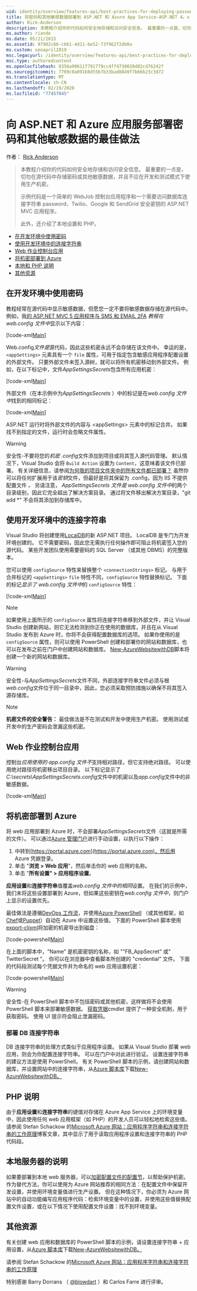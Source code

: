 ```yaml
---
uid: identity/overview/features-api/best-practices-for-deploying-passwords-and-other-sensitive-data-to-aspnet-and-azure
title: 将密码和其他敏感数据部署到 ASP.NET 和 Azure App Service-ASP.NET 4。x
author: Rick-Anderson
description: 本教程介绍你的代码如何安全地存储和访问安全信息。 最重要的一点是，切勿存储密码或其他 sen。
ms.author: riande
ms.date: 05/21/2015
ms.assetid: 97902c66-cb61-4d11-be52-73f962f2db0a
ms.custom: seoapril2019
msc.legacyurl: /identity/overview/features-api/best-practices-for-deploying-passwords-and-other-sensitive-data-to-aspnet-and-azure
msc.type: authoredcontent
ms.openlocfilehash: 8356a90611f791779cc4ff4730038d82cd76242f
ms.sourcegitcommit: 7709c0a091b8d55b7b33bad8849f7b66b23c3d72
ms.translationtype: MT
ms.contentlocale: zh-CN
ms.lasthandoff: 02/19/2020
ms.locfileid: "77457045"
---
```

# <a name="best-practices-for-deploying-passwords-and-other-sensitive-data-to-aspnet-and-azure-app-service"></a>向 ASP.NET 和 Azure 应用服务部署密码和其他敏感数据的最佳做法

作者： [Rick Anderson](https://twitter.com/RickAndMSFT)

> 本教程介绍你的代码如何安全地存储和访问安全信息。 最重要的一点是，切勿在源代码中存储密码或其他敏感数据，并且不应在开发和测试模式下使用生产机密。
> 
> 示例代码是一个简单的 WebJob 控制台应用程序和一个需要访问数据库连接字符串 password、Twilio、Google 和 SendGrid 安全密钥的 ASP.NET MVC 应用程序。
> 
> 此外，还介绍了本地设置和 PHP。

- [在开发环境中使用密码](#pwd)
- [使用开发环境中的连接字符串](#con)
- [Web 作业控制台应用](#wj)
- [将机密部署到 Azure](#da)
- [本地和 PHP 说明](#not)
- [其他资源](#addRes)

<a id="pwd"></a>
## <a name="working-with-passwords-in-the-development-environment"></a>在开发环境中使用密码

教程经常在源代码中显示敏感数据，但愿您一定不要将敏感数据存储在源代码中。 例如，我[的 ASP.NET MVC 5 应用程序与 SMS 和 EMAIL 2FA](../../../mvc/overview/security/aspnet-mvc-5-app-with-sms-and-email-two-factor-authentication.md) *教程在 web.config 文件中*显示以下内容：

[!code-xml[Main](best-practices-for-deploying-passwords-and-other-sensitive-data-to-aspnet-and-azure/samples/sample1.xml)]

Web.config*文件是*源代码，因此这些机密永远不会存储在该文件中。 幸运的是，`<appSettings>` 元素具有一个 `file` 属性，可用于指定包含敏感应用程序配置设置的外部文件。 只要外部文件未签入源树，就可以将所有机密移动到外部文件。 例如，在以下标记中，文件*AppSettingsSecrets*包含所有应用机密：

[!code-xml[Main](best-practices-for-deploying-passwords-and-other-sensitive-data-to-aspnet-and-azure/samples/sample2.xml)]

外部文件（在本示例中为*AppSettingsSecrets* ）中的标记是在*web.config 文件中*找到的相同标记：

[!code-xml[Main](best-practices-for-deploying-passwords-and-other-sensitive-data-to-aspnet-and-azure/samples/sample3.xml)]

ASP.NET 运行时将外部文件的内容与 &lt;appSettings&gt; 元素中的标记合并。 如果找不到指定的文件，运行时会忽略文件属性。

> [!WARNING]
> 安全性-不要将您的*机密 .config*文件添加到项目或将其签入源代码管理。 默认情况下，Visual Studio 会将 `Build Action` 设置为 `Content`，这意味着该文件已部署。 有关详细信息，请参阅[为何我的项目文件夹中的所有文件都已部署？](https://msdn.microsoft.com/library/ee942158(v=vs.110).aspx#can_i_exclude_specific_files_or_folders_from_deployment) 虽然你可以将任何扩展用于该*密钥*文件，但最好是将其保留为 .config，因为 IIS 不提供配置文件 *。* 另请注意， *AppSettingsSecrets* *文件是 web.config 文件中*的两个目录级别，因此它完全超出了解决方案目录。 通过将文件移出解决方案目录，&quot;git add \*&quot; 不会将其添加到存储库中。

<a id="con"></a>
## <a name="working-with-connection-strings-in-the-development-environment"></a>使用开发环境中的连接字符串

Visual Studio 将创建使用[LocalDB](https://blogs.msdn.com/b/sqlexpress/archive/2011/07/12/introducing-localdb-a-better-sql-express.aspx)的新 ASP.NET 项目。 LocalDB 是专门为开发环境创建的。 它不需要密码，因此您无需执行任何操作即可阻止将机密签入您的源代码。 某些开发团队使用需要密码的 SQL Server （或其他 DBMS）的完整版本。

您可以使用 `configSource` 特性来替换整个 `<connectionStrings>` 标记。 与用于合并标记的 `<appSettings>` `file` 特性不同，`configSource` 特性替换标记。 下面的标记*显示了 web.config 文件中*的 `configSource` 特性：

[!code-xml[Main](best-practices-for-deploying-passwords-and-other-sensitive-data-to-aspnet-and-azure/samples/sample4.xml?highlight=1)]

> [!NOTE]
> 如果使用上面所示的 `configSource` 属性将连接字符串移到外部文件，并让 Visual Studio 创建新网站，则它无法检测到你正在使用的数据库，并且在从 Visual Studio 发布到 Azure 时，你将不会获得配置数据库的选项。 如果你使用的是 `configSource` 属性，则可以使用 PowerShell 创建和部署你的网站和数据库，也可以在发布之前在门户中创建网站和数据库。 [New-AzureWebsitewithDB](https://gallery.technet.microsoft.com/scriptcenter/Ultimate-Create-Web-SQL-DB-9e0fdfd3)脚本将创建一个新的网站和数据库。

> [!WARNING]
> 安全性-与*AppSettingsSecrets*文件不同，外部连接字符串文件必须与根*web.config*文件位于同一目录中，因此，您必须采取预防措施以确保不将其签入源存储库。

> [!NOTE]
> **机密文件的安全警告：** 最佳做法是不在测试和开发中使用生产机密。 使用测试或开发中的生产密码会泄漏这些机密。

<a id="wj"></a>
## <a name="webjobs-console-apps"></a>Web 作业控制台应用

控制台*应用使用的 app.config 文件不*支持相对路径，但它支持绝对路径。 可以使用绝对路径将机密移出项目目录。 以下标记显示了*C:\secrets\AppSettingsSecrets.config*文件中的机密以及*app.config*文件中的非敏感数据。

[!code-xml[Main](best-practices-for-deploying-passwords-and-other-sensitive-data-to-aspnet-and-azure/samples/sample5.xml?highlight=2)]

<a id="da"></a>
## <a name="deploying-secrets-to-azure"></a>将机密部署到 Azure

将 web 应用部署到 Azure 时，不会部署*AppSettingsSecrets*文件（这就是所需的文件）。 可以通过[Azure 管理门户](https://azure.microsoft.com/services/management-portal/)进行手动设置，以执行以下操作：

1. 中转到[https://portal.azure.com](https://portal.azure.com)，然后用 Azure 凭据登录。
2. 单击 "**浏览 &gt; Web 应用**"，然后单击你的 web 应用的名称。
3. 单击 "**所有设置" &gt; 应用程序设置**。

**应用设置**和**连接字符串**值覆盖*web.config 文件中的相同*设置。 在我们的示例中，我们未将这些设置部署到 Azure，但如果这些密钥在*web.config 文件中*，则门户上显示的设置优先。

最佳做法是遵循[DevOps 工作流](../../../aspnet/overview/developing-apps-with-windows-azure/building-real-world-cloud-apps-with-windows-azure/automate-everything.md)，并使用[Azure PowerShell](https://azure.microsoft.com/documentation/articles/install-configure-powershell/) （或其他框架，如[Chef](http://www.opscode.com/chef/)或[Puppet](http://puppetlabs.com/puppet/what-is-puppet)）自动在 Azure 中设置这些值。 下面的 PowerShell 脚本使用[export-clixml](http://www.powershellcookbook.com/recipe/PukO/securely-store-credentials-on-disk)将加密的机密导出到磁盘：

[!code-powershell[Main](best-practices-for-deploying-passwords-and-other-sensitive-data-to-aspnet-and-azure/samples/sample6.ps1)]

在上面的脚本中，"Name" 是机密密钥的名称，如 "&quot;FB\_AppSecret&quot; 或" TwitterSecret "。 你可以在浏览器中查看脚本所创建的 "credential" 文件。 下面的代码段测试每个凭据文件并为命名的 web 应用设置机密：

[!code-powershell[Main](best-practices-for-deploying-passwords-and-other-sensitive-data-to-aspnet-and-azure/samples/sample7.ps1)]

> [!WARNING]
> 安全性-在 PowerShell 脚本中不包括密码或其他机密，这样做将不会使用 PowerShell 脚本来部署敏感数据。 [获取凭据](https://technet.microsoft.com/library/hh849815.aspx)cmdlet 提供了一种安全机制，用于获取密码。 使用 UI 提示符会阻止泄漏密码。

### <a name="deploying-db-connection-strings"></a>部署 DB 连接字符串

DB 连接字符串的处理方式类似于应用程序设置。 如果从 Visual Studio 部署 web 应用，则会为你配置连接字符串。 可以在门户中对此进行验证。 设置连接字符串的建议方法是使用 PowerShell。 有关 PowerShell 脚本的示例，请创建网站和数据库，并设置网站中的连接字符串，从[Azure 脚本库](https://gallery.technet.microsoft.com/scriptcenter/site/search?f%5B0%5D.Type=RootCategory&amp;f%5B0%5D.Value=WindowsAzure)下载[New-AzureWebsitewithDB。](https://gallery.technet.microsoft.com/scriptcenter/Ultimate-Create-Web-SQL-DB-9e0fdfd3)

<a id="not"></a>
## <a name="notes-for-php"></a>PHP 说明

由于**应用设置**和**连接字符串**的键值对存储在 Azure App Service 上的环境变量中，因此使用任何 web 应用框架（如 PHP）的开发人员可以轻松地检索这些值。 请参阅 Stefan Schackow 的[Microsoft Azure 网站：应用程序字符串和连接字符串的工作原理](https://azure.microsoft.com/blog/2013/07/17/windows-azure-web-sites-how-application-strings-and-connection-strings-work/)博客文章，其中显示了用于读取应用程序设置和连接字符串的 PHP 代码段。

## <a name="notes-for-on-premises-servers"></a>本地服务器的说明

如果要部署到本地 web 服务器，可以[加密配置文件的配置节](https://msdn.microsoft.com/library/ff647398.aspx)，以帮助保护机密。 作为替代方法，你可以使用为 Azure 网站推荐的相同方法：在配置文件中保留开发设置，并使用环境变量值进行生产设置。 但在这种情况下，你必须为 Azure 网站中的自动功能编写应用程序代码：检索环境变量中的设置，并使用这些值替换配置文件设置，或在以下情况下使用配置文件设置：找不到环境变量。

<a id="addRes"></a>
## <a name="additional-resources"></a>其他资源

有关创建 web 应用和数据库的 PowerShell 脚本的示例，请设置连接字符串 + 应用设置，从[Azure 脚本库](https://gallery.technet.microsoft.com/scriptcenter/site/search?f%5B0%5D.Type=RootCategory&amp;f%5B0%5D.Value=WindowsAzure)下载[New-AzureWebsitewithDB。](https://gallery.technet.microsoft.com/scriptcenter/Ultimate-Create-Web-SQL-DB-9e0fdfd3) 

请参阅 Stefan Schackow 的[Microsoft Azure 网站：应用程序字符串和连接字符串的工作原理](https://azure.microsoft.com/blog/2013/07/17/windows-azure-web-sites-how-application-strings-and-connection-strings-work/)

特别感谢 Barry Dorrans （ [@blowdart](https://twitter.com/blowdart) ）和 Carlos Farre 进行评审。
